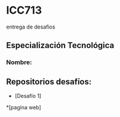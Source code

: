 # ICC713
entrega de desafios
## Especialización Tecnológica
### Nombre:
## Repositorios desafíos:
* [Desafío 1]


*[pagina web]

